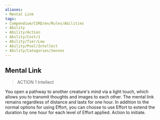 ```yaml
---
aliases:
- Mental Link
tags:
- Compendium/CSRD/en/Rules/Abilities
- Ability
- Ability/Action
- Ability/Cost/1
- Ability/Tier/Low
- Ability/Pool/Intellect
- Ability/Categories/Senses
---
```


  
## Mental Link  
>ACTION 1  Intellect  
  
You open a pathway to another creature's mind via a light touch, which allows you to transmit thoughts and images to each other. The mental link remains regardless of distance and lasts for one hour. In addition to the normal options for using Effort, you can choose to use Effort to extend the duration by one hour for each level of Effort applied. Action to initiate.